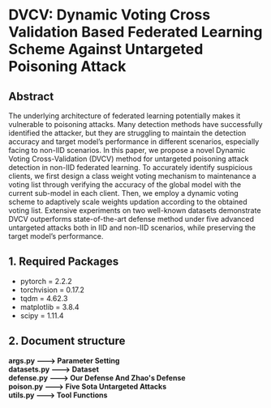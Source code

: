 # DVCV: Dynamic Voting Cross Validation Based Federated Learning Scheme Against Untargeted Poisoning Attack

## Abstract
The underlying architecture of federated learning potentially makes it vulnerable to poisoning attacks. Many detection methods have successfully identified the attacker, but they are struggling to maintain the detection accuracy and target model’s performance in different scenarios, especially facing to non-IID scenarios. In this paper, we propose a novel Dynamic Voting Cross-Validation (DVCV) method for untargeted poisoning attack detection in non-IID federated learning. To accurately identify suspicious clients, we first design a class weight voting mechanism to maintenance a voting list through verifying the accuracy of the global model with the current sub-model in each client. Then, we employ a dynamic voting scheme to adaptively scale weights updation according to the obtained voting list. Extensive experiments on two well-known datasets demonstrate DVCV outperforms state-of-the-art defense method under five advanced untargeted attacks both in IID and non-IID scenarios, while preserving the target model’s performance. 

## 1. Required Packages
* pytorch = 2.2.2 <br>
* torchvision = 0.17.2 <br>
* tqdm = 4.62.3 <br>
* matplotlib = 3.8.4 <br>
* scipy = 1.11.4 <br>

## 2. Document structure
**args.py ---> Parameter Setting** <br>
**datasets.py ---> Dataset** <br>
**defense.py ---> Our Defense And Zhao's Defense** <br>
**poison.py ---> Five Sota Untargeted Attacks** <br>
**utils.py ---> Tool Functions** <br>
